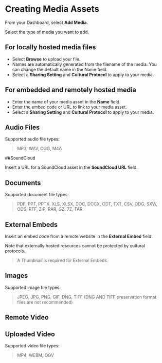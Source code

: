 # Creating Media Assets 

From your Dashboard, select **Add Media**. 

Select the type of media you want to add.  

## For locally hosted media files 
- Select **Browse** to upload your file.  
- Names are automatically generated from the filename of the media. You can change the default name in the Name field. 
- Select a **Sharing Setting** and **Cultural Protocol** to apply to your media. 

## For embedded and remotely hosted media 
- Enter the name of your media asset in the **Name** field. 
- Enter the embed code or URL to link to your media asset.  
- Select a **Sharing Setting** and **Cultural Protocol** to apply to your media. 

## Audio Files 

Supported audio file types: 

> MP3, WAV, OGG, M4A 

##SoundCloud 

Insert a URL for a SoundCloud asset in the **SoundCloud URL** field.  

## Documents 

Supported document file types: 

 > PDF, PPT, PPTX, XLS, XLSX, DOC, DOCX, ODT, TXT, CSV, ODG, SXW, ODS, RTF, ZIP, RAR, GZ, 7Z, TAR 

## External Embeds 

Insert an embed code from a remote website in the **External Embed** field.  

Note that externally hosted resources cannot be protected by cultural protocols. 

> A Thumbnail is required for External Embeds. 

 

## Images 

Supported image file types: 

> JPEG, JPG, PNG, GIF, DNG, TIFF (DNG AND TIFF preservation format files are not recommended) 

 

 

## Remote Video 

 

## Uploaded Video 

Supported video file types: 

> MP4, WEBM, OGV 